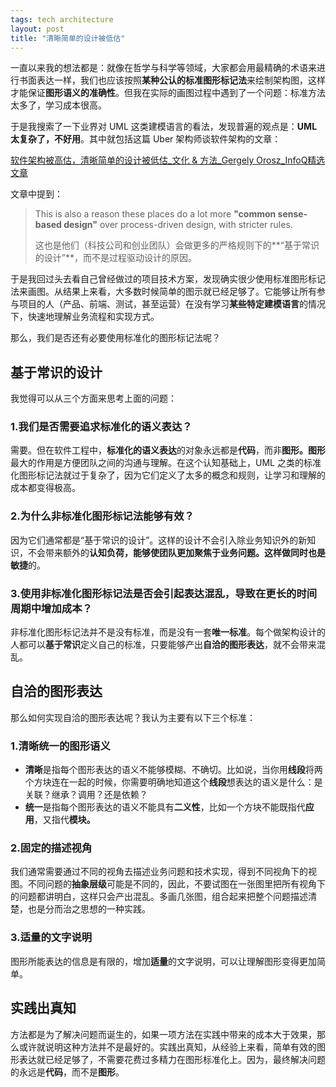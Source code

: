 ```yaml
---
tags: tech architecture
layout: post
title: "清晰简单的设计被低估"
---
```


一直以来我的想法都是：就像在哲学与科学等领域，大家都会用最精确的术语来进行书面表达一样，我们也应该按照**某种公认的标准图形标记法**来绘制架构图，这样才能保证**图形语义的准确性**。但我在实际的画图过程中遇到了一个问题：标准方法太多了，学习成本很高。

于是我搜索了一下业界对 UML 这类建模语言的看法，发现普遍的观点是：**UML 太复杂了，不好用**。其中就包括这篇 Uber 架构师谈软件架构的文章：

[软件架构被高估，清晰简单的设计被低估_文化 & 方法_Gergely Orosz_InfoQ精选文章](https://www.infoq.cn/article/NKLNc0HHtZNaviOX2VdV)

文章中提到：

> This is also a reason these places do a lot more **"common sense-based design"** over process-driven design, with stricter rules.
> 
> 这也是他们（科技公司和创业团队）会做更多的严格规则下的**“基于常识的设计”**，而不是过程驱动设计的原因。

于是我回过头去看自己曾经做过的项目技术方案，发现确实很少使用标准图形标记法来画图。从结果上来看，大多数时候简单的图示就已经足够了。它能够让所有参与项目的人（产品、前端、测试，甚至运营）在没有学习**某些特定建模语言**的情况下，快速地理解业务流程和实现方式。

那么，我们是否还有必要使用标准化的图形标记法呢？

## 基于常识的设计

我觉得可以从三个方面来思考上面的问题：

### **1.我们是否需要追求标准化的语义表达？**

需要。但在软件工程中，**标准化的语义表达**的对象永远都是**代码**，而非**图形。图形**最大的作用是方便团队之间的沟通与理解。在这个认知基础上，UML 之类的标准化图形标记法就过于复杂了，因为它们定义了太多的概念和规则，让学习和理解的成本都变得极高。

### **2.为什么非标准化图形标记法能够有效？**

因为它们通常都是“基于常识的设计”。这样的设计不会引入除业务知识外的新知识，不会带来额外的**认知负荷，**能够使团队更加聚焦于业务问题。这样做同时也是**敏捷**的。

### **3.使用非标准化图形标记法是否会引起表达混乱，导致在更长的时间周期中增加成本？**

非标准化图形标记法并不是没有标准，而是没有一套**唯一标准**。每个做架构设计的人都可以**基于常识**定义自己的标准，只要能够产出**自洽的图形表达**，就不会带来混乱。

## 自洽的图形表达

那么如何实现自洽的图形表达呢？我认为主要有以下三个标准：

### **1.清晰统一的图形语义**

-   **清晰**是指每个图形表达的语义不能够模糊、不确切。比如说，当你用**线段**将两个方块连在一起的时候，你需要明确地知道这个**线段**想表达的语义是什么：是关联？继承？调用？还是依赖？
-   **统一**是指每个图形表达的语义不能具有**二义性**，比如一个方块不能既指代**应用**，又指代**模块。**

### **2.固定的描述视角**

我们通常需要通过不同的视角去描述业务问题和技术实现，得到不同视角下的视图。不同问题的**抽象层级**可能是不同的，因此，不要试图在一张图里把所有视角下的问题都讲明白，这样只会产出混乱。多画几张图，组合起来把整个问题描述清楚，也是分而治之思想的一种实践。

### **3.适量的文字说明**

图形所能表达的信息是有限的，增加**适量**的文字说明，可以让理解图形变得更加简单。

## 实践出真知

方法都是为了解决问题而诞生的，如果一项方法在实践中带来的成本大于效果，那么或许就说明这种方法并不是最好的。实践出真知，从经验上来看，简单有效的图形表达就已经足够了，不需要花费过多精力在图形标准化上。因为，最终解决问题的永远是**代码**，而不是**图形**。